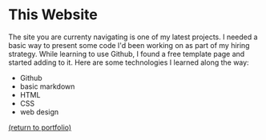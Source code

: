 # This Website

The site you are currenty navigating is one of my latest projects. I needed a basic way to present some code I'd been working on as part of my hiring strategy. While learning to use Github, I found a free template page and started adding to it. Here are some technologies I learned along the way:

* Github
* basic markdown
* HTML
* CSS
* web design



<a href="https://rowcased.github.io/">(return to portfolio)</a>

<!-- <a href="https://www.linkedin.com/in/example/">View My LinkedIn Profile</a> -->

